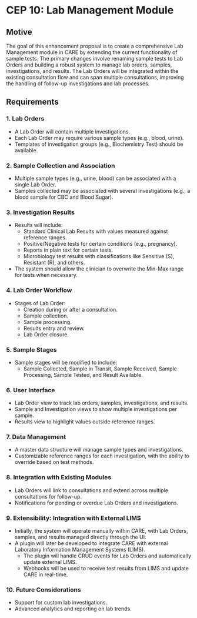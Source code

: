 # CEP 10: Lab Management Module

## Motive

The goal of this enhancement proposal is to create a comprehensive Lab Management module in CARE by extending the current functionality of sample tests. The primary changes involve renaming sample tests to Lab Orders and building a robust system to manage lab orders, samples, investigations, and results. The Lab Orders will be integrated within the existing consultation flow and can span multiple consultations, improving the handling of follow-up investigations and lab processes.

## Requirements

### 1. Lab Orders

- A Lab Order will contain multiple investigations.
- Each Lab Order may require various sample types (e.g., blood, urine).
- Templates of investigation groups (e.g., Biochemistry Test) should be available.

### 2. Sample Collection and Association

- Multiple sample types (e.g., urine, blood) can be associated with a single Lab Order.
- Samples collected may be associated with several investigations (e.g., a blood sample for CBC and Blood Sugar).

### 3. Investigation Results

- Results will include:
  - Standard Clinical Lab Results with values measured against reference ranges.
  - Positive/Negative tests for certain conditions (e.g., pregnancy).
  - Reports in plain text for certain tests.
  - Microbiology test results with classifications like Sensitive (S), Resistant (R), and others.
- The system should allow the clinician to overwrite the Min-Max range for tests when necessary.

### 4. Lab Order Workflow

- Stages of Lab Order:
  - Creation during or after a consultation.
  - Sample collection.
  - Sample processing.
  - Results entry and review.
  - Lab Order closure.

### 5. Sample Stages

- Sample stages will be modified to include:
  - Sample Collected, Sample in Transit, Sample Received, Sample Processing, Sample Tested, and Result Available.

### 6. User Interface

- Lab Order view to track lab orders, samples, investigations, and results.
- Sample and Investigation views to show multiple investigations per sample.
- Results view to highlight values outside reference ranges.

### 7. Data Management

- A master data structure will manage sample types and investigations.
- Customizable reference ranges for each investigation, with the ability to override based on test methods.

### 8. Integration with Existing Modules

- Lab Orders will link to consultations and extend across multiple consultations for follow-up.
- Notifications for pending or overdue Lab Orders and investigations.

### 9. Extensibility: Integration with External LIMS

- Initially, the system will operate manually within CARE, with Lab Orders, samples, and results managed directly through the UI.
- A plugin will later be developed to integrate CARE with external Laboratory Information Management Systems (LIMS).
  - The plugin will handle CRUD events for Lab Orders and automatically update external LIMS.
  - Webhooks will be used to receive test results from LIMS and update CARE in real-time.

### 10. Future Considerations

- Support for custom lab investigations.
- Advanced analytics and reporting on lab trends.
